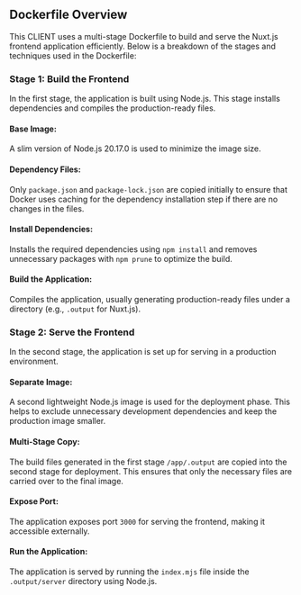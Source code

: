 ## Dockerfile Overview
This CLIENT uses a multi-stage Dockerfile to build and serve the Nuxt.js frontend application efficiently. Below is a breakdown of the stages and techniques used in the Dockerfile:

### Stage 1: Build the Frontend
In the first stage, the application is built using Node.js. This stage installs dependencies and compiles the production-ready files.
#### Base Image: 
A slim version of Node.js 20.17.0 is used to minimize the image size.

#### Dependency Files: 
Only `package.json` and `package-lock.json` are copied initially to ensure that Docker uses caching for the dependency installation step if there are no changes in the files.

#### Install Dependencies: 
Installs the required dependencies using `npm install` and removes unnecessary packages with `npm prune` to optimize the build.

#### Build the Application: 
Compiles the application, usually generating production-ready files under a directory (e.g., `.output` for Nuxt.js).

### Stage 2: Serve the Frontend
In the second stage, the application is set up for serving in a production environment.
#### Separate Image: 
A second lightweight Node.js image is used for the deployment phase. This helps to exclude unnecessary development dependencies and keep the production image smaller.

#### Multi-Stage Copy: 
The build files generated in the first stage `/app/.output` are copied into the second stage for deployment. This ensures that only the necessary files are carried over to the final image.

#### Expose Port: 
The application exposes port `3000` for serving the frontend, making it accessible externally.

#### Run the Application: 
The application is served by running the `index.mjs` file inside the `.output/server` directory using Node.js.

